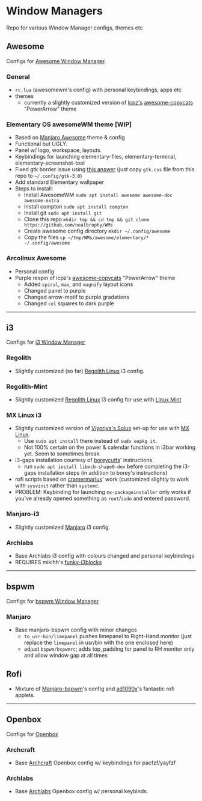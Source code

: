 # Window Managers
Repo for various Window Manager configs, themes etc

## Awesome
Configs for [Awesome Window Manager](https://awesomewm.org/).

### General
- `rc.lua` (awesomewm's config) with personal keybindings, apps etc
- themes
  - currently a slightly customized version of [lcpz's](https://github.com/lcpz) [awesome-copycats](https://github.com/lcpz/awesome-copycats) "PowerArrow" theme

### Elementary OS awesomeWM theme [WIP]
- Based on [Manjaro Awesome](https://manjaro.org/downloads/community/awesome/) theme & config
- Functional but UGLY.
- Panel w/ logo, workspace, layouts.
- Keybindings for launching elementary-files, elementary-terminal, elementary-screenshot-tool
- Fixed gtk border issue using [this answer](https://elementaryos.stackexchange.com/a/24053) (just copy `gtk.css` file from this repo to `~/.config/gtk-3.0`)
- Add standard Elementary wallpaper
- Steps to install:
	- Install AwesomeWM `sudo apt install awesome awesome-doc awesome-extra`
	- Install compton `sudo apt install compton`
	- Install git `sudo apt install git`
	- Clone this repo `mkdir tmp && cd tmp && git clone https://github.com/nealbrophy/WMs`
	- Create awesome config directory `mkdir ~/.config/awesome`
	- Copy the files `cp ~/tmp/WMs/awesome/elementary/* ~/.config/awesome`

### Arcolinux Awesome
- Personal config
- Purple respin of lcpz's [awesome-copycats](https://github.com/lcpz/awesome-copycats) "PowerArrow" theme
	- Added `spiral`, `max`, and `magnify` layout icons
	- Changed panel to purple
	- Changed arrow-motif to purple gradations
	- Changed `cel` squares to dark purple

***

## i3
Configs for [i3 Window Manager](https://i3wm.org/)
### Regolith
- Slightly customized (so far) [Regolith Linux](https://regolith-linux.org/) i3 config.

### Regolith-Mint
- Slightly customized [Regolith Linux](https://regolith-linux.org/) i3 config for use with [Linux Mint](https://linuxmint.com/)

### MX Linux i3
- Slightly customized version of [Viyoriya's Solus](https://viyoriya.github.io/posts/solus-i3wm/) set-up for use with [MX Linux](https://mxlinux.org/).
	- Use `sudo apt install` there instead of `sudo eopkg it`.
	- Not 100% certain on the power & calendar functions in i3bar working yet. Seem to sometimes break.
- i3-gaps installation courtesy of [boreycutts](https://gist.github.com/boreycutts/6417980039760d9d9dac0dd2148d4783)' instructions.
	- run `sudo apt install libxcb-shape0-dev` before completing the i3-gaps installation steps (in addition to borey's instructions)
- rofi scripts based on [cramermarius](https://github.com/cramermarius/rofi-menus)' work (customized slightly to work with `sysvinit` rather than `systemd`.
- PROBLEM: Keybinding for launching `mx-packageinstaller` only works if you've already opened something as `root`/`sudo` and entered password.

### Manjaro-i3
- Slightly customized [Manjaro](https://manjaro.org/) i3 config.

### Archlabs
- Base Archlabs i3 config with colours changed and personal keybindings
- REQUIRES miklhh's [funky-i3blocks](https://github.com/miklhh/i3blocks-config)

***

## bspwm
Configs for [bspwm Window Manager](https://github.com/baskerville/bspwm)
### Manjaro
- Base manjaro-bspwm config with minor changes
	- `to_usr-bin/limepanel` pushes limepanel to Right-Hand monitor (just replace the `limepanel` in usr/bin with the one enclosed here)
	- adjust `bspwm/bspwmrc`; adds top_padding for panel to RH monitor only and allow window gap at all times

## Rofi
- Mixture of [Manjaro-bspwm](https://manjaro.org/downloads/community/bspwm/)'s config and [ad1090x](https://github.com/adi1090x/rofi)'s fantastic rofi applets.

***

## Openbox
Configs for [Openbox](http://openbox.org/wiki/Main_Page)

### Archcraft
- Base [Archcraft](https://archcraft-os.github.io/) Openbox config w/ keybindings for pacfzf/yayfzf

### Archlabs
- Base [Archlabs](https://archlabslinux.com/) Openbox config w/ personal keybinds.
